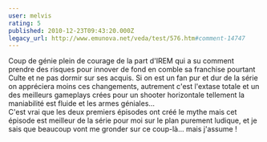 ```yaml
---
user: melvis
rating: 5
published: 2010-12-23T09:43:20.000Z
legacy_url: http://www.emunova.net/veda/test/576.htm#comment-14747
---
```

Coup de génie plein de courage de la part d'IREM qui a su comment prendre des risques pour innover de fond en comble sa franchise pourtant Culte et ne pas dormir sur ses acquis. Si on est un fan pur et dur de la série on appréciera moins ces changements, autrement c'est l'extase totale et un des meilleurs gameplays crées pour un shooter horizontale tellement la maniabilité est fluide et les armes géniales...  
C'est vrai que les deux premiers épisodes ont créé le mythe mais cet épisode est meilleur de la série pour moi sur le plan purement ludique, et je sais que beaucoup vont me gronder sur ce coup-là... mais j'assume !